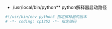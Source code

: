 -  /usr/local/bin/python** python解释器启动路径

```python
#!/usr/bin/env python3 指定解释器的版本
# -*- coding: cp1252 -*- 指定编码
```




